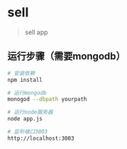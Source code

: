 # sell

> sell app

## 运行步骤（需要mongodb）

``` bash
# 安装依赖
npm install

# 运行mongodb
monogod --dbpath yourpath

# 运行node服务器
node app.js

# 监听端口3003
http://localhost:3003



